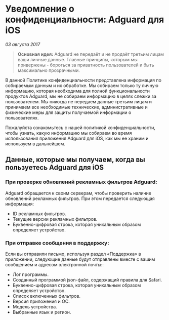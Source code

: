 # Уведомление о конфиденциальности: Adguard для iOS
*03 августа 2017*
> **Основная идея:** Adguard не передаёт и не продаёт третьим лицам ваши личные данные. Главные принципы, которым мы привержены - бороться за приватность пользователей и быть максимально прозрачными.

В данной Политике конфиденциальности представлена информация по собираемым данным и их обработке. Мы собираем только ту личную информацию, которая необходима для полной функциональности продуктов Adguard, мы не собираем информацию в целях слежки за пользователем. Мы никогда не передаем данные третьим лицам и принимаем все необходимые технические, административные и физические меры для защиты получаемой информации о пользователях.

Пожалуйста ознакомьтесь с нашей политикой конфиденциальности, чтобы узнать, какую информацию мы собираем во время использования приложения Adguard для iOS, как мы ее храним и используем в дальнейшем.

## Данные, которые мы получаем, когда вы пользуетесь Adguard для iOS
### При проверке обновлений рекламных фильтров Adguard:
Adguard обращается к своим серверам, чтобы проверить наличие обновлений рекламных фильтров. При этом передается следующая информация:
* ID рекламных фильтров.
* Текущие версии рекламных фильтров.
* Буквенно-цифровая строка, которая уникальным образом определяет устройство.

### При отправке сообщения в поддержку:
Если вы отправили письмо, используя раздел «Поддержка» в приложении, следующие данные будут отправлены вместе с вашим сообщением и адресом электронной почты::
* Лог программы.
* Созданный программой json-файл, содержащий правила для Safari.
* Буквенно-цифровая строка, которая уникальным образом определяет устройство.
* Список включенных фильтров.
* Версия приложения и ОС.
* Модель устройства.
* Выбранные язык и регион.
